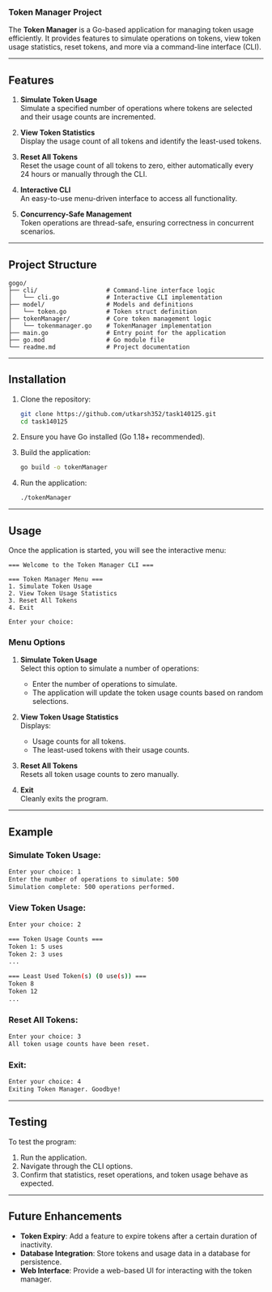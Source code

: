 ### Token Manager Project

The **Token Manager** is a Go-based application for managing token usage efficiently. It provides features to simulate operations on tokens, view token usage statistics, reset tokens, and more via a command-line interface (CLI).

---

## Features

1. **Simulate Token Usage**  
   Simulate a specified number of operations where tokens are selected and their usage counts are incremented.
   
2. **View Token Statistics**  
   Display the usage count of all tokens and identify the least-used tokens.

3. **Reset All Tokens**  
   Reset the usage count of all tokens to zero, either automatically every 24 hours or manually through the CLI.

4. **Interactive CLI**  
   An easy-to-use menu-driven interface to access all functionality.

5. **Concurrency-Safe Management**  
   Token operations are thread-safe, ensuring correctness in concurrent scenarios.

---

## Project Structure

```
gogo/
├── cli/                   # Command-line interface logic
│   └── cli.go             # Interactive CLI implementation
├── model/                 # Models and definitions
│   └── token.go           # Token struct definition
├── tokenManager/          # Core token management logic
│   └── tokenmanager.go    # TokenManager implementation
├── main.go                # Entry point for the application
├── go.mod                 # Go module file
└── readme.md              # Project documentation
```

---

## Installation

1. Clone the repository:
   ```sh
   git clone https://github.com/utkarsh352/task140125.git
   cd task140125
   ```

2. Ensure you have Go installed (Go 1.18+ recommended).  

3. Build the application:
   ```sh
   go build -o tokenManager
   ```

4. Run the application:
   ```sh
   ./tokenManager
   ```

---

## Usage

Once the application is started, you will see the interactive menu:

```
=== Welcome to the Token Manager CLI ===

=== Token Manager Menu ===
1. Simulate Token Usage
2. View Token Usage Statistics
3. Reset All Tokens
4. Exit

Enter your choice:
```

### Menu Options

1. **Simulate Token Usage**  
   Select this option to simulate a number of operations:
   - Enter the number of operations to simulate.
   - The application will update the token usage counts based on random selections.

2. **View Token Usage Statistics**  
   Displays:
   - Usage counts for all tokens.
   - The least-used tokens with their usage counts.

3. **Reset All Tokens**  
   Resets all token usage counts to zero manually.

4. **Exit**  
   Cleanly exits the program.

---

## Example

### Simulate Token Usage:
```sh
Enter your choice: 1
Enter the number of operations to simulate: 500
Simulation complete: 500 operations performed.
```

### View Token Usage:
```sh
Enter your choice: 2

=== Token Usage Counts ===
Token 1: 5 uses
Token 2: 3 uses
...

=== Least Used Token(s) (0 use(s)) ===
Token 8
Token 12
...
```

### Reset All Tokens:
```sh
Enter your choice: 3
All token usage counts have been reset.
```

### Exit:
```sh
Enter your choice: 4
Exiting Token Manager. Goodbye!
```

---

## Testing

To test the program:

1. Run the application.
2. Navigate through the CLI options.
3. Confirm that statistics, reset operations, and token usage behave as expected.

---

## Future Enhancements

- **Token Expiry**: Add a feature to expire tokens after a certain duration of inactivity.
- **Database Integration**: Store tokens and usage data in a database for persistence.
- **Web Interface**: Provide a web-based UI for interacting with the token manager.
  
